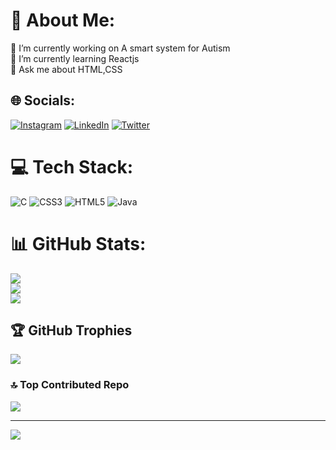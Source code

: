 # 💫 About Me:
🔭 I’m currently working on A smart system for Autism<br>🌱 I’m currently learning Reactjs<br>💬 Ask me about HTML,CSS


## 🌐 Socials:
[![Instagram](https://img.shields.io/badge/Instagram-%23E4405F.svg?logo=Instagram&logoColor=white)](https://instagram.com/_._.krish.na_._) [![LinkedIn](https://img.shields.io/badge/LinkedIn-%230077B5.svg?logo=linkedin&logoColor=white)](https://linkedin.com/in/krishnab1634) [![Twitter](https://img.shields.io/badge/Twitter-%231DA1F2.svg?logo=Twitter&logoColor=white)](https://twitter.com/_KRISH_7_) 

# 💻 Tech Stack:
![C](https://img.shields.io/badge/c-%2300599C.svg?style=plastic&logo=c&logoColor=white) ![CSS3](https://img.shields.io/badge/css3-%231572B6.svg?style=plastic&logo=css3&logoColor=white) ![HTML5](https://img.shields.io/badge/html5-%23E34F26.svg?style=plastic&logo=html5&logoColor=white) ![Java](https://img.shields.io/badge/java-%23ED8B00.svg?style=plastic&logo=java&logoColor=white)
# 📊 GitHub Stats:
![](https://github-readme-stats.vercel.app/api?username=KRISHNA-663&theme=highcontrast&hide_border=false&include_all_commits=true&count_private=false)<br/>
![](https://github-readme-streak-stats.herokuapp.com/?user=KRISHNA-663&theme=highcontrast&hide_border=false)<br/>
![](https://github-readme-stats.vercel.app/api/top-langs/?username=KRISHNA-663&theme=highcontrast&hide_border=false&include_all_commits=true&count_private=false&layout=compact)

## 🏆 GitHub Trophies
![](https://github-profile-trophy.vercel.app/?username=KRISHNA-663&theme=algolia&no-frame=false&no-bg=true&margin-w=4)

### 🔝 Top Contributed Repo
![](https://github-contributor-stats.vercel.app/api?username=KRISHNA-663&limit=5&theme=algolia&combine_all_yearly_contributions=true)

---
[![](https://visitcount.itsvg.in/api?id=KRISHNA-663&icon=5&color=9)](https://visitcount.itsvg.in)

<!-- Proudly created with GPRM ( https://gprm.itsvg.in ) -->
